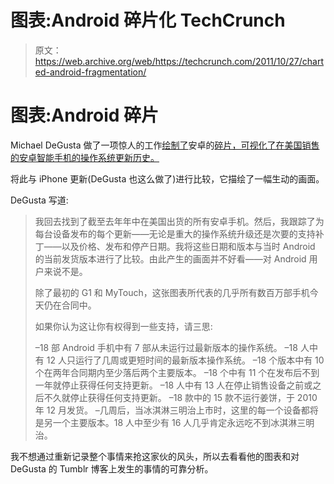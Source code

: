 # 图表:Android 碎片化 TechCrunch

> 原文：<https://web.archive.org/web/https://techcrunch.com/2011/10/27/charted-android-fragmentation/>

# 图表:Android 碎片

Michael DeGusta 做了一项惊人的工作[绘制了](https://web.archive.org/web/20230205030053/http://theunderstatement.com/post/11982112928/android-orphans-visualizing-a-sad-history-of-support)安卓的[碎片，可视化了在美国销售的安卓智能手机的操作系统更新历史。](https://web.archive.org/web/20230205030053/https://techcrunch.com/2011/04/04/android-fragmentation/)

将此与 iPhone 更新(DeGusta 也这么做了)进行比较，它描绘了一幅生动的画面。

DeGusta 写道:

> 我回去找到了截至去年年中在美国出货的所有安卓手机。然后，我跟踪了为每台设备发布的每个更新——无论是重大的操作系统升级还是次要的支持补丁——以及价格、发布和停产日期。我将这些日期和版本与当时 Android 的当前发货版本进行了比较。由此产生的画面并不好看——对 Android 用户来说不是。
> 
> 除了最初的 G1 和 MyTouch，这张图表所代表的几乎所有数百万部手机今天仍在合同中。
> 
> 如果你认为这让你有权得到一些支持，请三思:
> 
> –18 部 Android 手机中有 7 部从未运行过最新版本的操作系统。
> –18 人中有 12 人只运行了几周或更短时间的最新版本操作系统。
> –18 个版本中有 10 个在两年合同期内至少落后两个主要版本。
> –18 个中有 11 个在发布后不到一年就停止获得任何支持更新。
> –18 人中有 13 人在停止销售设备之前或之后不久就停止获得任何支持更新。
> –18 款中的 15 款不运行姜饼，于 2010 年 12 月发货。
> –几周后，当冰淇淋三明治上市时，这里的每一个设备都将是另一个主要版本。18 人中至少有 16 人几乎肯定永远吃不到冰淇淋三明治。

我不想通过重新记录整个事情来抢这家伙的风头，所以去看看他的图表和对 DeGusta 的 Tumblr 博客上发生的事情的可靠分析。